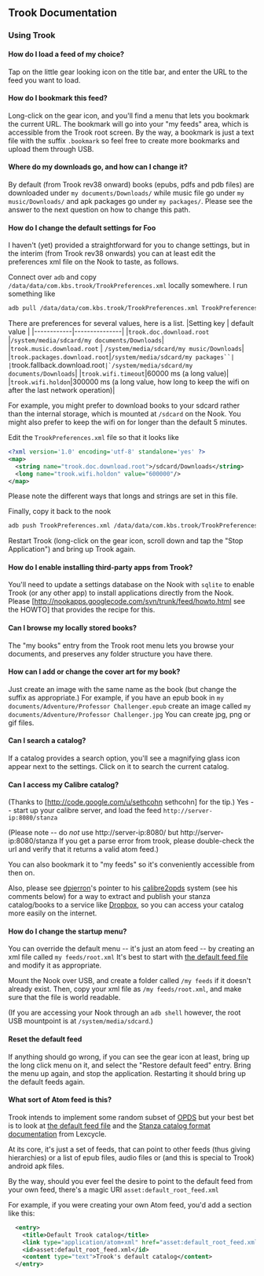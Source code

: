 ## Trook Documentation

### Using Trook

#### How do I load a feed of my choice?

Tap on the little gear looking icon on the title bar, and enter the URL to the feed you want to load.

#### How do I bookmark this feed?

Long-click on the gear icon, and you'll find a menu that lets you bookmark the current URL. The bookmark will go into your "my feeds" area, which is accessible from the Trook root screen.
By the way, a bookmark is just a text file with the suffix `.bookmark` so feel free to create more bookmarks and upload them through USB.

#### Where do my downloads go, and how can I change it?

By default (from Trook rev38 onward) books (epubs, pdfs and pdb files) are downloaded under `my documents/Downloads/` while music file go under `my music/Downloads/` and apk packages go under `my packages/`.  Please see the answer to the next question on how to change this path.

#### How do I change the default settings for Foo

I haven't (yet) provided a straightforward for you to change settings, but in the interim  (from Trook rev38 onwards) you can at least edit the preferences xml file on the Nook to taste, as follows.

Connect over `adb` and copy `/data/data/com.kbs.trook/TrookPreferences.xml` locally somewhere. I run something like
```bash
adb pull /data/data/com.kbs.trook/TrookPreferences.xml TrookPreferences.xml
```

There are preferences for several values, here is a list.
|Setting key | default value |
|------------|---------------|
|`trook.doc.download.root` |`/system/media/sdcard/my documents/Downloads`|
|`trook.music.download.root` | `/system/media/sdcard/my music/Downloads`|
|`trook.packages.download.root`|`/system/media/sdcard/my packages``|
|`trook.fallback.download.root``|`/system/media/sdcard/my documents/Downloads``|
|`trook.wifi.timeout`|60000 ms (a long value)|
|`trook.wifi.holdon`|300000 ms (a long value, how long to keep the wifi on after the last network operation)|

For example, you might prefer to download books to your sdcard rather than the internal storage, which is mounted at `/sdcard` on the Nook. You might also prefer to keep the wifi on for longer than the default 5 minutes.

Edit the `TrookPreferences.xml` file so that it looks like

```xml
<?xml version='1.0' encoding='utf-8' standalone='yes' ?>
<map>
  <string name="trook.doc.download.root">/sdcard/Downloads</string>
  <long name="trook.wifi.holdon" value="600000"/>
</map>
```

Please note the different ways that longs and strings are set in this file.

Finally, copy it back to the nook

```bash
adb push TrookPreferences.xml /data/data/com.kbs.trook/TrookPreferences.xml
```

Restart Trook (long-click on the gear icon, scroll down and tap the "Stop Application") and bring up Trook again.

#### How do I enable installing third-party apps from Trook?

You'll need to update a settings database on the Nook with `sqlite` to enable Trook (or any other app) to install applications directly from the Nook. Please [http://nookapps.googlecode.com/svn/trunk/feed/howto.html see the HOWTO] that provides the recipe for this.

#### Can I browse my locally stored books?

The "my books" entry from the Trook root menu lets you browse your documents, and preserves any folder structure you have there.

#### How can I add or change the cover art for my book?

Just create an image with the same name as the book (but change
the suffix as appropriate.) For example, if you have an epub book
in `my documents/Adventure/Professor Challenger.epub`
create an image called `my documents/Adventure/Professor Challenger.jpg` You can create jpg, png or gif files.

#### Can I search a catalog?

If a catalog provides a search option, you'll see a magnifying glass icon
appear next to the settings. Click on it to search the current catalog.

#### Can I access my Calibre catalog?

(Thanks to [http://code.google.com/u/sethcohn sethcohn] for the tip.) Yes -- start up your calibre server, and load the feed `http://server-ip:8080/stanza`

(Please note -- do *not* use http://server-ip:8080/ but http://server-ip:8080/stanza If you get a parse error from trook, please double-check the url and verify that it returns a valid atom feed.)

You can also bookmark it to "my feeds" so it's conveniently accessible from then on. 

Also, please see [dpierron](http://code.google.com/u/dpierron/)'s pointer to his [calibre2opds](http://davidsoft.free.fr/calibre2opds/calibre2opds/Welcome.html) system (see his comments below) for a way to extract and publish your stanza catalog/books to a service like [Dropbox](http://dropbox.com), so you can access your catalog more easily on the internet.
 
#### How do I change the startup menu?

You can override the default menu -- it's just an atom feed -- by creating
an xml file called `my feeds/root.xml` It's best to start with
[the default feed file](http://code.google.com/p/nookapps/source/browse/trunk/trook/assets/default_root_feed.xml) and modify it as appropriate.

Mount the Nook over USB, and create a folder called `/my feeds`
if it doesn't already exist. Then, copy your xml file as
`/my feeds/root.xml`, and make sure that the file is world readable.

(If you are accessing your Nook through an `adb shell`
however, the root USB mountpoint is at `/system/media/sdcard`.)

#### Reset the default feed
If anything should go wrong, if you can see the gear icon at least, bring
up the long click menu on it, and select the "Restore default feed" entry.
Bring the menu up again, and stop the application. Restarting it should
bring up the default feeds again.

####  What sort of Atom feed is this?
Trook intends to implement some random subset of [OPDS](http://code.google.com/p/openpub/wiki/OPDS) but your best bet is to look at [the default feed file](http://code.google.com/p/nookapps/source/browse/trunk/trook/assets/default_root_feed.xml) and the [Stanza catalog format documentation](http://www.lexcycle.com/developer) from Lexcycle.

At its core, it's just a set of feeds, that can point to other feeds (thus giving hierarchies) or a list of epub files, audio files or (and this is special to Trook) android apk files.

By the way, should you ever feel the desire to point to the default feed from your
own feed, there's a magic URI `asset:default_root_feed.xml`

For example, if you were creating your own Atom feed, you'd add a section like
this:
```xml
  <entry>
    <title>Default Trook catalog</title>
    <link type="application/atom+xml" href="asset:default_root_feed.xml"/>
    <id>asset:default_root_feed.xml</id>
    <content type="text">Trook's default catalog</content>
  </entry>
```